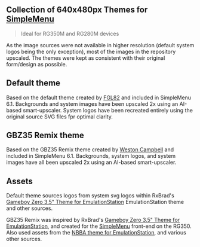 Collection of 640x480px Themes for [SimpleMenu](https://github.com/fgl82/simplemenu)
---
> Ideal for RG350M and RG280M devices

As the image sources were not available in higher resolution (default system logos being the only exception), most of the images in the repository upscaled.  The themes were kept as consistent with their original form/design as possible.

## Default theme

Based on the default theme created by [FGL82](https://github.com/fgl82) and included in SimpleMenu 6.1.  Backgrounds and system images have been upscaled 2x using an AI-based smart-upscaler. System logos have been recreated entirely using the original source SVG files fpr optimal clarity.


## GBZ35 Remix theme

Based on the GBZ35 Remix theme created by [Weston Campbell](https://github.com/westoncampbell/sm-theme-gbz35-remix) and included in SimpleMenu 6.1. Backgrounds, system logos, and system images have all been upscaled 2x using an AI-based smart-upscaler.



## Assets
Default theme sources logos from system svg logos within RxBrad's [Gameboy Zero 3.5" Theme for EmulationStation](https://github.com/rxbrad/es-theme-gbz35) EmulationStation theme and other sources.

GBZ35 Remix was inspired by RxBrad's [Gameboy Zero 3.5" Theme for EmulationStation](https://github.com/rxbrad/es-theme-gbz35), and created for the [SimpleMenu](https://github.com/fgl82/simplemenu) front-end on the RG350. Also used assets from the [NBBA theme for EmulationStation](https://github.com/RetroPie/es-theme-nbba), and various other sources.
